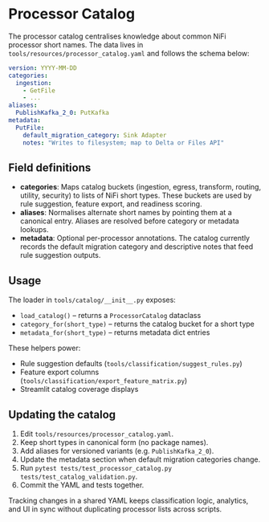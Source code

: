 # Processor Catalog

The processor catalog centralises knowledge about common NiFi processor short
names. The data lives in `tools/resources/processor_catalog.yaml` and follows the
schema below:

```yaml
version: YYYY-MM-DD
categories:
  ingestion:
    - GetFile
    - ...
aliases:
  PublishKafka_2_0: PutKafka
metadata:
  PutFile:
    default_migration_category: Sink Adapter
    notes: "Writes to filesystem; map to Delta or Files API"
```

## Field definitions

- **categories**: Maps catalog buckets (ingestion, egress, transform, routing,
  utility, security) to lists of NiFi short types. These buckets are used by
  rule suggestion, feature export, and readiness scoring.
- **aliases**: Normalises alternate short names by pointing them at a canonical
  entry. Aliases are resolved before category or metadata lookups.
- **metadata**: Optional per-processor annotations. The catalog currently records
  the default migration category and descriptive notes that feed rule suggestion
  outputs.

## Usage

The loader in `tools/catalog/__init__.py` exposes:

- `load_catalog()` – returns a `ProcessorCatalog` dataclass
- `category_for(short_type)` – returns the catalog bucket for a short type
- `metadata_for(short_type)` – returns metadata dict entries

These helpers power:

- Rule suggestion defaults (`tools/classification/suggest_rules.py`)
- Feature export columns (`tools/classification/export_feature_matrix.py`)
- Streamlit catalog coverage displays

## Updating the catalog

1. Edit `tools/resources/processor_catalog.yaml`.
2. Keep short types in canonical form (no package names).
3. Add aliases for versioned variants (e.g. `PublishKafka_2_0`).
4. Update the metadata section when default migration categories change.
5. Run `pytest tests/test_processor_catalog.py tests/test_catalog_validation.py`.
6. Commit the YAML and tests together.

Tracking changes in a shared YAML keeps classification logic, analytics, and UI
in sync without duplicating processor lists across scripts.
